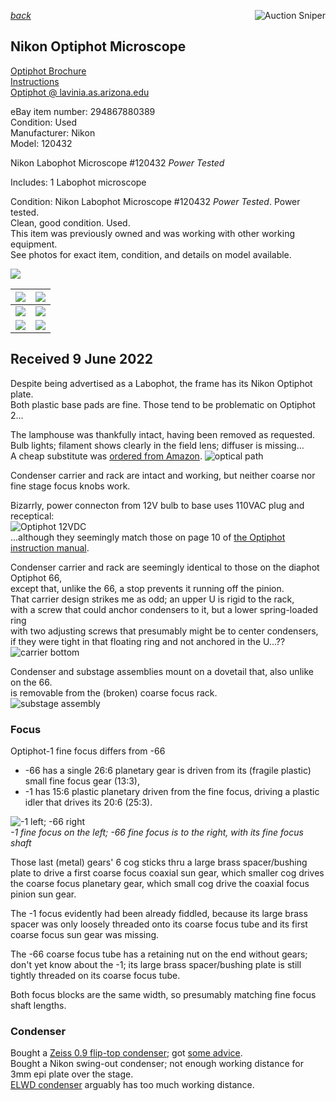 *[back](../)*
<a href="https://www.gixen.com/index.php" name="9e092736783d0da1dfd8413d57d10faf
" target="_blank" >
<img align=right src="https://www.gixen.com/images/gixenlink.gif" border="0" alt="Auction Sniper" title="Auction Sniper">
</a>  
## Nikon Optiphot Microscope

[Optiphot Brochure](http://earth2geologists.net/Microscopes/documents/Nikon_Optiphot_Labophot_Pol_brochure.pdf)  
[Instructions](https://cmrf.research.uiowa.edu/sites/cmrf.research.uiowa.edu/files/nikon-optiphot-manual_0.pdf)  
[Optiphot @ lavinia.as.arizona.edu](https://lavinia.as.arizona.edu/~mtuell/scopes/Optiphot.php)  

eBay item number: 294867880389  
Condition: Used  
Manufacturer: Nikon  
Model:	120432  

Nikon Labophot Microscope #120432 *Power Tested*

Includes: 1 Labophot microscope 

Condition: Nikon Labophot Microscope #120432 *Power Tested*.  Power tested.  
Clean, good condition.  Used.  
This item was previously owned and was working with other working equipment.  
See photos for exact item, condition, and details on model available. 

![](front.jpg)  

| ![](right.jpg) | ![](left.jpg)  |
| -------------- | -------------- |
| ![](meter.jpg) | ![](lit.jpg)   |
| ![](lit_meter.jpg) | ![](unlit_meter.jpg) |  

## Received 9 June 2022  
Despite being advertised as a Labophot,
the frame has its Nikon Optiphot plate.  
Both plastic base pads are fine. 
Those tend to be problematic on Optiphot 2...  

The lamphouse was thankfully intact, having been removed as requested.  
Bulb lights; filament shows clearly in the field lens;  diffuser is missing...  
A cheap substitute was [ordered from Amazon](https://www.amazon.com/dp/B0041V9IX4).
![optical path](OpticalPath.jpg)  

Condenser carrier and rack are intact and working, 
but neither coarse nor fine stage focus knobs work.  

Bizarrly, power connecton from 12V bulb to base uses 110VAC plug and receptical:  
![Optiphot 12VDC](Optiphot_12VDC.jpg)  
...although they seemingly match those on page 10 of [the Optiphot instruction manual](https://cmrf.research.uiowa.edu/sites/cmrf.research.uiowa.edu/files/nikon-optiphot-manual_0.pdf).  

Condenser carrier and rack are seemingly identical to those on the diaphot Optiphot 66,  
except that, unlike the 66, a stop prevents it running off the pinion.  
That carrier design strikes me as odd; an upper U is rigid to the rack,  
with a screw that could anchor condensers to it, but a lower spring-loaded ring  
with two adjusting screws that presumably might be to center condensers,  
if they were tight in that floating ring and not anchored in the U...??  
![carrier bottom](bottom.jpg)  

Condenser and substage assemblies mount on a dovetail that, also unlike on the 66.  
is removable from the (broken) coarse focus rack.  
![substage assembly](focus.jpg)  

### Focus
Optiphot-1 fine focus differs from -66  
- -66 has a single 26:6 planetary gear is driven from its (fragile plastic) small fine focus gear (13:3), 
- -1 has 15:6 plastic planetary driven from the fine focus, driving a plastic idler that drives its 20:6 (25:3).  

![-1 left; -66 right](FineFocus.jpg)  
    *-1 fine focus on the left;  -66 fine focus is to the right, with its fine focus shaft*  

Those last (metal) gears' 6 cog sticks thru a large brass spacer/bushing plate to drive a first coarse focus coaxial sun gear,
which smaller cog drives the coarse focus planetary gear, which small cog drive the coaxial focus pinion sun gear.

The -1 focus evidently had been already fiddled, because
its large brass spacer was only loosely threaded onto its coarse focus tube 
and its first coarse focus sun gear was missing.

The -66 coarse focus tube has a retaining nut on the end without gears;
don't yet know about the -1; its large brass spacer/bushing plate is still tightly threaded on its coarse focus tube.

Both focus blocks are the same width, so presumably matching fine focus shaft lengths.   

### Condenser
Bought a [Zeiss 0.9 flip-top condenser](../ZeissCondenser);  got [some advice](https://www.microbehunter.com/microscopy-forum/viewtopic.php?f=5&t=15701).  
Bought a Nikon swing-out condenser; not enough working distance for 3mm epi plate over the stage.  
[ELWD condenser](../ELWDcondenser/index.html) arguably has too much working distance.  

